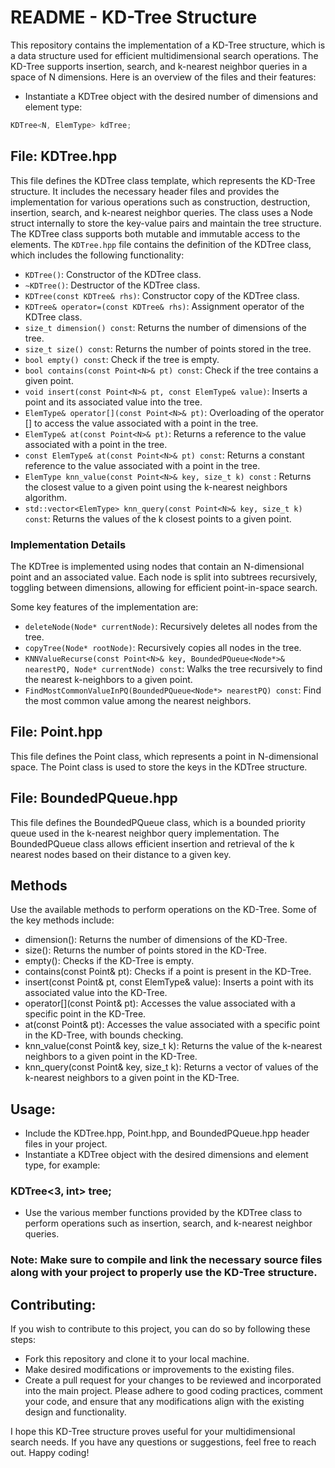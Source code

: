 # README - KD-Tree Structure

This repository contains the implementation of a KD-Tree structure, which is a data structure used for efficient multidimensional search operations. The KD-Tree supports insertion, search, and k-nearest neighbor queries in a space of N dimensions. Here is an overview of the files and their features:
* Instantiate a KDTree object with the desired number of dimensions and element type:
```cpp
KDTree<N, ElemType> kdTree;
```

## File: KDTree.hpp
This file defines the KDTree class template, which represents the KD-Tree structure. It includes the necessary header files and provides the implementation for various operations such as construction, destruction, insertion, search, and k-nearest neighbor queries. The class uses a Node struct internally to store the key-value pairs and maintain the tree structure. The KDTree class supports both mutable and immutable access to the elements.
The `KDTree.hpp` file contains the definition of the KDTree class, which includes the following functionality:

- `KDTree()`: Constructor of the KDTree class.
- `~KDTree()`: Destructor of the KDTree class.
- `KDTree(const KDTree& rhs)`: Constructor copy of the KDTree class.
- `KDTree& operator=(const KDTree& rhs)`: Assignment operator of the KDTree class.
- `size_t dimension() const`: Returns the number of dimensions of the tree.
- `size_t size() const`: Returns the number of points stored in the tree.
- `bool empty() const`: Check if the tree is empty.
- `bool contains(const Point<N>& pt) const`: Check if the tree contains a given point.
- `void insert(const Point<N>& pt, const ElemType& value)`: Inserts a point and its associated value into the tree.
- `ElemType& operator[](const Point<N>& pt)`: Overloading of the operator [] to access the value associated with a point in the tree.
- `ElemType& at(const Point<N>& pt)`: Returns a reference to the value associated with a point in the tree.
- `const ElemType& at(const Point<N>& pt) const`: Returns a constant reference to the value associated with a point in the tree.
- `ElemType knn_value(const Point<N>& key, size_t k) const` : Returns the closest value to a given point using the k-nearest neighbors algorithm.
- `std::vector<ElemType> knn_query(const Point<N>& key, size_t k) const`: Returns the values of the k closest points to a given point.

### Implementation Details
The KDTree is implemented using nodes that contain an N-dimensional point and an associated value. Each node is split into subtrees recursively, toggling between dimensions, allowing for efficient point-in-space search.

Some key features of the implementation are:
- `deleteNode(Node* currentNode)`: Recursively deletes all nodes from the tree.
- `copyTree(Node* rootNode)`: Recursively copies all nodes in the tree.
- `KNNValueRecurse(const Point<N>& key, BoundedPQueue<Node*>& nearestPQ, Node* currentNode) const`: Walks the tree recursively to find the nearest k-neighbors to a given point.
- `FindMostCommonValueInPQ(BoundedPQueue<Node*> nearestPQ) const`: Find the most common value among the nearest neighbors.

## File: Point.hpp
This file defines the Point class, which represents a point in N-dimensional space. The Point class is used to store the keys in the KDTree structure.

## File: BoundedPQueue.hpp
This file defines the BoundedPQueue class, which is a bounded priority queue used in the k-nearest neighbor query implementation. The BoundedPQueue class allows efficient insertion and retrieval of the k nearest nodes based on their distance to a given key.
## Methods
Use the available methods to perform operations on the KD-Tree. Some of the key methods include:

* dimension(): Returns the number of dimensions of the KD-Tree.
* size(): Returns the number of points stored in the KD-Tree.
* empty(): Checks if the KD-Tree is empty.
* contains(const Point<N>& pt): Checks if a point is present in the KD-Tree.
* insert(const Point<N>& pt, const ElemType& value): Inserts a point with its associated value into the KD-Tree.
* operator[](const Point<N>& pt): Accesses the value associated with a specific point in the KD-Tree.
* at(const Point<N>& pt): Accesses the value associated with a specific point in the KD-Tree, with bounds checking.
* knn_value(const Point<N>& key, size_t k): Returns the value of the k-nearest neighbors to a given point in the KD-Tree.
* knn_query(const Point<N>& key, size_t k): Returns a vector of values of the k-nearest neighbors to a given point in the KD-Tree.
## Usage:

* Include the KDTree.hpp, Point.hpp, and BoundedPQueue.hpp header files in your project.
* Instantiate a KDTree object with the desired dimensions and element type, for example:
### KDTree<3, int> tree;
* Use the various member functions provided by the KDTree class to perform operations such as insertion, search, and k-nearest neighbor queries.
### Note: Make sure to compile and link the necessary source files along with your project to properly use the KD-Tree structure.

## Contributing:

If you wish to contribute to this project, you can do so by following these steps:

* Fork this repository and clone it to your local machine.
* Make desired modifications or improvements to the existing files.
* Create a pull request for your changes to be reviewed and incorporated into the main project.
Please adhere to good coding practices, comment your code, and ensure that any modifications align with the existing design and functionality.

I hope this KD-Tree structure proves useful for your multidimensional search needs. If you have any questions or suggestions, feel free to reach out. Happy coding!
